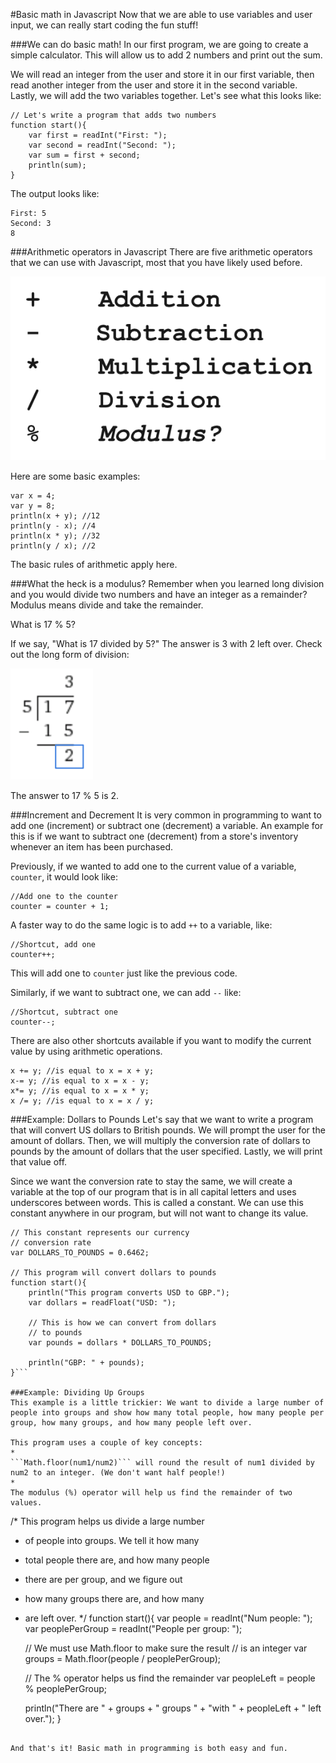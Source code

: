 #Basic math in Javascript
Now that we are able to use variables and user input, we can really start coding the fun stuff!

###We can do basic math!
In our first program, we are going to create a simple calculator. This will allow us to add 2 numbers and print out the sum. 

We will read an integer from the user and store it in our first variable, then read another integer from the user and store it in the second variable. Lastly, we will add the two variables together. Let's see what this looks like: 
```
// Let's write a program that adds two numbers
function start(){
	var first = readInt("First: ");
	var second = readInt("Second: ");
	var sum = first + second;
	println(sum);
}
```
The output looks like:
```
First: 5
Second: 3
8
```
###Arithmetic operators in Javascript
There are five arithmetic operators that we can use with Javascript, most that you have likely used before. 

![CodeHS](../static/javaScript/javascript_basicmath_operators.png "CodeHS")

Here are some basic examples:
```
var x = 4; 
var y = 8;
println(x + y); //12
println(y - x); //4
println(x * y); //32
println(y / x); //2
```
The basic rules of arithmetic apply here. 

###What the heck is a modulus?
Remember when you learned long division and you would divide two numbers and have an integer as a remainder? Modulus means divide and take the remainder. 

What is 17 % 5? 

If we say, "What is 17 divided by 5?" The answer is 3 with 2 left over. Check out the long form of division:

![CodeHS](../static/javaScript/javascript_basicmath_example.png "CodeHS")

The answer to 17 % 5 is 2.

###Increment and Decrement
It is very common in programming to want to add one (increment) or subtract one (decrement) a variable. An example for this is if we want to subtract one (decrement) from a store's inventory whenever an item has been purchased. 

Previously, if we wanted to add one to the current value of a variable, ```counter```, it would look like: 
```
//Add one to the counter
counter = counter + 1;
```
A faster way to do the same logic is to add ```++``` to a variable, like: 
```
//Shortcut, add one
counter++;
```
This will add one to ```counter``` just like the previous code. 

Similarly, if we want to subtract one, we can add ```--``` like: 
```
//Shortcut, subtract one
counter--;
```
There are also other shortcuts available if you want to modify the current value by using arithmetic operations. 

```
x += y; //is equal to x = x + y;
x-= y; //is equal to x = x - y;
x*= y; //is equal to x = x * y;
x /= y; //is equal to x = x / y;

```

###Example: Dollars to Pounds
Let's say that we want to write a program that will convert US dollars to British pounds. We will prompt the user for the amount of dollars. Then, we will multiply the conversion rate of dollars to pounds by the amount of dollars that the user specified. Lastly, we will print that value off.

Since we want the conversion rate to stay the same, we will create a variable at the top of our program that is in all capital letters and uses underscores between words. This is called a constant. We can use this constant anywhere in our program, but will not want to change its value.  

```
// This constant represents our currency
// conversion rate
var DOLLARS_TO_POUNDS = 0.6462;

// This program will convert dollars to pounds
function start(){
	println("This program converts USD to GBP.");
	var dollars = readFloat("USD: ");
	
	// This is how we can convert from dollars
	// to pounds
	var pounds = dollars * DOLLARS_TO_POUNDS;
	
	println("GBP: " + pounds);
}```

###Example: Dividing Up Groups
This example is a little trickier: We want to divide a large number of people into groups and show how many total people, how many people per group, how many groups, and how many people left over. 

This program uses a couple of key concepts:
* 
```Math.floor(num1/num2)``` will round the result of num1 divided by num2 to an integer. (We don't want half people!)
* 
The modulus (%) operator will help us find the remainder of two values.

```
/* This program helps us divide a large number
 * of people into groups. We tell it how many
 * total people there are, and how many people
 * there are per group, and we figure out
 * how many groups there are, and how many
 * are left over. */
function start(){
	var people = readInt("Num people: ");
	var peoplePerGroup = readInt("People per group: ");
	
	// We must use Math.floor to make sure the result
	// is an integer
	var groups = Math.floor(people / peoplePerGroup);
	
	// The % operator helps us find the remainder
	var peopleLeft = people % peoplePerGroup;
	
	println("There are " + groups + " groups " + 
		"with " + peopleLeft + " left over.");
}
```

And that's it! Basic math in programming is both easy and fun.
